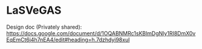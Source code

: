 # LaSVeGAS

Design doc (Privately shared):
https://docs.google.com/document/d/1OQABNMRc1sKBlmDgNly1RI8DmX0vEqEmCt6j4h7nEA4/edit#heading=h.7dzhdyi98xul
